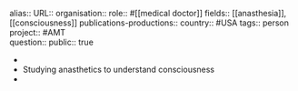 alias::
URL::
organisation:: 
role:: #[[medical doctor]] 
fields:: [[anasthesia]], [[consciousness]] 
publications-productions:: 
country:: #USA 
tags:: person
project:: #AMT  
question::
public:: true

-
- Studying anasthetics to understand consciousness
-